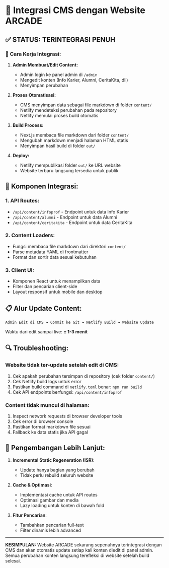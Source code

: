 # 🔄 Integrasi CMS dengan Website ARCADE

## ✅ **STATUS: TERINTEGRASI PENUH**

### 🎯 **Cara Kerja Integrasi:**

1. **Admin Membuat/Edit Content:**
   - Admin login ke panel admin di `/admin`
   - Mengedit konten (Info Karier, Alumni, CeritaKita, dll)
   - Menyimpan perubahan

2. **Proses Otomatisasi:**
   - CMS menyimpan data sebagai file markdown di folder `content/`
   - Netlify mendeteksi perubahan pada repository
   - Netlify memulai proses build otomatis

3. **Build Process:**
   - Next.js membaca file markdown dari folder `content/`
   - Mengubah markdown menjadi halaman HTML statis
   - Menyimpan hasil build di folder `out/`

4. **Deploy:**
   - Netlify mempublikasi folder `out/` ke URL website
   - Website terbaru langsung tersedia untuk publik

## 🧩 **Komponen Integrasi:**

### 1. **API Routes:**
- `/api/content/infoprof` - Endpoint untuk data Info Karier
- `/api/content/alumni` - Endpoint untuk data Alumni
- `/api/content/ceritakita` - Endpoint untuk data CeritaKita

### 2. **Content Loaders:**
- Fungsi membaca file markdown dari direktori `content/`
- Parse metadata YAML di frontmatter
- Format dan sortir data sesuai kebutuhan

### 3. **Client UI:**
- Komponen React untuk menampilkan data
- Filter dan pencarian client-side
- Layout responsif untuk mobile dan desktop

## 📋 **Alur Update Content:**

```
Admin Edit di CMS → Commit ke Git → Netlify Build → Website Update
```

Waktu dari edit sampai live: **± 1-3 menit**

## 🔍 **Troubleshooting:**

### **Website tidak ter-update setelah edit di CMS:**
1. Cek apakah perubahan tersimpan di repository (cek folder `content/`)
2. Cek Netlify build logs untuk error
3. Pastikan build command di `netlify.toml` benar: `npm run build`
4. Cek API endpoints berfungsi: `/api/content/infoprof`

### **Content tidak muncul di halaman:**
1. Inspect network requests di browser developer tools
2. Cek error di browser console
3. Pastikan format markdown file sesuai
4. Fallback ke data statis jika API gagal

## 🚀 **Pengembangan Lebih Lanjut:**

1. **Incremental Static Regeneration (ISR)**:
   - Update hanya bagian yang berubah
   - Tidak perlu rebuild seluruh website

2. **Cache & Optimasi**:
   - Implementasi cache untuk API routes
   - Optimasi gambar dan media
   - Lazy loading untuk konten di bawah fold

3. **Fitur Pencarian**:
   - Tambahkan pencarian full-text
   - Filter dinamis lebih advanced

---

**KESIMPULAN:** Website ARCADE sekarang sepenuhnya terintegrasi dengan CMS dan akan otomatis update setiap kali konten diedit di panel admin. Semua perubahan konten langsung terefleksi di website setelah build selesai.
